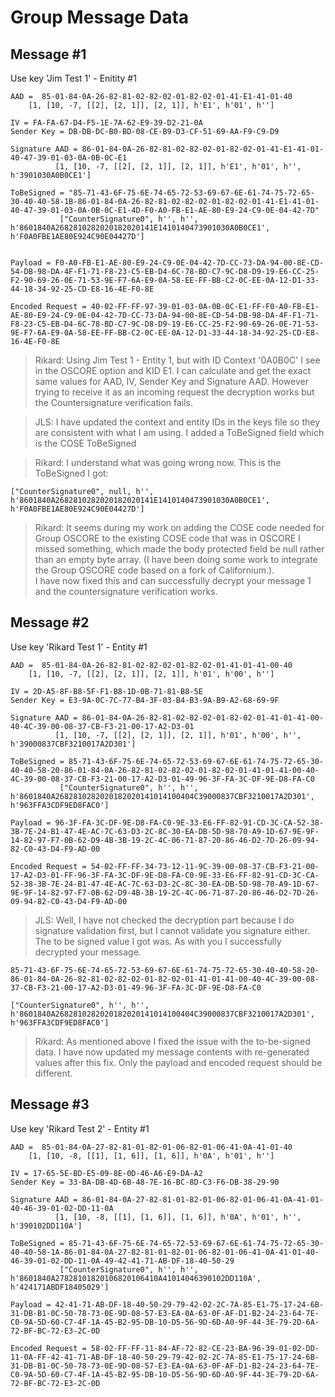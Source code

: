# Group Message Data

## Message #1

Use key 'Jim Test 1' - Enitity #1

~~~
AAD =  85-01-84-0A-26-82-81-02-82-02-01-82-02-01-41-E1-41-01-40
    [1, [10, -7, [[2], [2, 1]], [2, 1]], h'E1', h'01', h'']
      
IV = FA-FA-67-D4-F5-1E-7A-62-E9-39-D2-21-0A
Sender Key = DB-DB-DC-B0-BD-08-CE-B9-D3-CF-51-69-AA-F9-C9-D9

Signature AAD = 86-01-84-0A-26-82-81-02-82-02-01-82-02-01-41-E1-41-01-40-47-39-01-03-0A-0B-0C-E1
          [1, [10, -7, [[2], [2, 1]], [2, 1]], h'E1', h'01', h'', h'3901030A0B0CE1']

ToBeSigned = "85-71-43-6F-75-6E-74-65-72-53-69-67-6E-61-74-75-72-65-30-40-40-58-1B-86-01-84-0A-26-82-81-02-82-02-01-82-02-01-41-E1-41-01-40-47-39-01-03-0A-0B-0C-E1-4D-F0-A0-FB-E1-AE-80-E9-24-C9-0E-04-42-7D"
           ["CounterSignature0", h'', h'', h'8601840A2682810282020182020141E1410140473901030A0B0CE1', h'F0A0FBE1AE80E924C90E04427D']


Payload = F0-A0-FB-E1-AE-80-E9-24-C9-0E-04-42-7D-CC-73-DA-94-00-8E-CD-54-DB-98-DA-4F-F1-71-F8-23-C5-EB-D4-6C-78-BD-C7-9C-D8-D9-19-E6-CC-25-F2-90-69-26-0E-71-53-9E-F7-6A-E9-0A-58-EE-FF-BB-C2-0C-EE-0A-12-D1-33-44-18-34-92-25-CD-E8-16-4E-F0-8E

Encoded Request = 40-02-FF-FF-97-39-01-03-0A-0B-0C-E1-FF-F0-A0-FB-E1-AE-80-E9-24-C9-0E-04-42-7D-CC-73-DA-94-00-8E-CD-54-DB-98-DA-4F-F1-71-F8-23-C5-EB-D4-6C-78-BD-C7-9C-D8-D9-19-E6-CC-25-F2-90-69-26-0E-71-53-9E-F7-6A-E9-0A-58-EE-FF-BB-C2-0C-EE-0A-12-D1-33-44-18-34-92-25-CD-E8-16-4E-F0-8E
~~~

> Rikard: Using Jim Test 1 - Entity 1, but with ID Context '0A0B0C' I see in the OSCORE option and KID E1.
> I can calculate and get the exact same values for AAD, IV, Sender Key and Signature AAD.
> However trying to receive it as an incoming request the decryption works but the Countersignature verification fails.

> JLS: I have updated the context and entity IDs in the keys file so they are consistent with what I am using.
> I added a ToBeSigned field which is the COSE ToBeSigned

>Rikard: I understand what was going wrong now. This is the ToBeSigned I got:
~~~
["CounterSignature0", null, h'', h'8601840A2682810282020182020141E1410140473901030A0B0CE1', h'F0A0FBE1AE80E924C90E04427D']
~~~
> Rikard: It seems during my work on adding the COSE code needed for Group OSCORE to the existing COSE code that was in OSCORE I missed something, which made the body protected field be null rather than an empty byte array. (I have been doing some work to integrate the Group OSCORE code based on a fork of Californium.).  
> I have now fixed this and can successfully decrypt your message 1 and the countersignature verification works.


## Message #2

Use key 'Rikard Test 1' - Entity #1

~~~
AAD =  85-01-84-0A-26-82-81-02-82-02-01-82-02-01-41-01-41-00-40
    [1, [10, -7, [[2], [2, 1]], [2, 1]], h'01', h'00', h'']
      
IV = 2D-A5-8F-B8-5F-F1-B8-1D-0B-71-81-B8-5E
Sender Key = E3-9A-0C-7C-77-B4-3F-03-B4-B3-9A-B9-A2-68-69-9F

Signature AAD = 86-01-84-0A-26-82-81-02-82-02-01-82-02-01-41-01-41-00-40-4C-39-00-08-37-CB-F3-21-00-17-A2-D3-01
          [1, [10, -7, [[2], [2, 1]], [2, 1]], h'01', h'00', h'', h'39000837CBF3210017A2D301']
          
ToBeSigned = 85-71-43-6F-75-6E-74-65-72-53-69-67-6E-61-74-75-72-65-30-40-40-58-20-86-01-84-0A-26-82-81-02-82-02-01-82-02-01-41-01-41-00-40-4C-39-00-08-37-CB-F3-21-00-17-A2-D3-01-49-96-3F-FA-3C-DF-9E-D8-FA-C0
           ["CounterSignature0", h'', h'', h'8601840A2682810282020182020141014100404C39000837CBF3210017A2D301', h'963FFA3CDF9ED8FAC0']

Payload = 96-3F-FA-3C-DF-9E-D8-FA-C0-9E-33-E6-FF-82-91-CD-3C-CA-52-38-3B-7E-24-B1-47-4E-AC-7C-63-D3-2C-8C-30-EA-DB-5D-98-70-A9-1D-67-9E-9F-14-82-97-F7-0B-62-D9-4B-3B-19-2C-4C-06-71-87-20-86-46-D2-7D-26-09-94-82-C0-43-D4-F9-AD-00

Encoded Request = 54-02-FF-FF-34-73-12-11-9C-39-00-08-37-CB-F3-21-00-17-A2-D3-01-FF-96-3F-FA-3C-DF-9E-D8-FA-C0-9E-33-E6-FF-82-91-CD-3C-CA-52-38-3B-7E-24-B1-47-4E-AC-7C-63-D3-2C-8C-30-EA-DB-5D-98-70-A9-1D-67-9E-9F-14-82-97-F7-0B-62-D9-4B-3B-19-2C-4C-06-71-87-20-86-46-D2-7D-26-09-94-82-C0-43-D4-F9-AD-00
~~~

> JLS: Well, I have not checked the decryption part because I do signature validation first, but I cannot validate you signature either.
>  The to be signed value I got was.
>  As with you I successfully decrypted your message.
~~~
85-71-43-6F-75-6E-74-65-72-53-69-67-6E-61-74-75-72-65-30-40-40-58-20-86-01-84-0A-26-82-81-02-82-02-01-82-02-01-41-01-41-00-40-4C-39-00-08-37-CB-F3-21-00-17-A2-D3-01-49-96-3F-FA-3C-DF-9E-D8-FA-C0

["CounterSignature0", h'', h'', h'8601840A2682810282020182020141014100404C39000837CBF3210017A2D301', h'963FFA3CDF9ED8FAC0']
~~~

> Rikard: As mentioned above I fixed the issue with the to-be-signed data. I have now updated my message contents with re-generated values after this fix. Only the payload and encoded request should be different.

## Message #3

Use key 'Rikard Test 2' - Entity #1

~~~
AAD =  85-01-84-0A-27-82-81-01-82-01-06-82-01-06-41-0A-41-01-40
    [1, [10, -8, [[1], [1, 6]], [1, 6]], h'0A', h'01', h'']
      
IV = 17-65-5E-BD-E5-09-8E-0D-46-A6-E9-DA-A2
Sender Key = 33-BA-DB-4D-6B-48-7E-16-BC-8D-C3-F6-DB-38-29-90

Signature AAD = 86-01-84-0A-27-82-81-01-82-01-06-82-01-06-41-0A-41-01-40-46-39-01-02-DD-11-0A
          [1, [10, -8, [[1], [1, 6]], [1, 6]], h'0A', h'01', h'', h'390102DD110A']
          
ToBeSigned = 85-71-43-6F-75-6E-74-65-72-53-69-67-6E-61-74-75-72-65-30-40-40-58-1A-86-01-84-0A-27-82-81-01-82-01-06-82-01-06-41-0A-41-01-40-46-39-01-02-DD-11-0A-49-42-41-71-AB-DF-18-40-50-29
           ["CounterSignature0", h'', h'', h'8601840A27828101820106820106410A41014046390102DD110A', h'424171ABDF18405029']

Payload = 42-41-71-AB-DF-18-40-50-29-79-42-02-2C-7A-85-E1-75-17-24-6B-31-DB-B1-0C-50-78-73-0E-9D-08-57-E3-EA-0A-63-0F-AF-D1-B2-24-23-64-7E-C0-9A-5D-60-C7-4F-1A-45-B2-95-DB-10-D5-56-9D-6D-A0-9F-44-3E-79-2D-6A-72-BF-BC-72-E3-2C-0D

Encoded Request = 58-02-FF-FF-11-84-AF-72-82-CE-23-BA-96-39-01-02-DD-11-0A-FF-42-41-71-AB-DF-18-40-50-29-79-42-02-2C-7A-85-E1-75-17-24-6B-31-DB-B1-0C-50-78-73-0E-9D-08-57-E3-EA-0A-63-0F-AF-D1-B2-24-23-64-7E-C0-9A-5D-60-C7-4F-1A-45-B2-95-DB-10-D5-56-9D-6D-A0-9F-44-3E-79-2D-6A-72-BF-BC-72-E3-2C-0D
~~~

